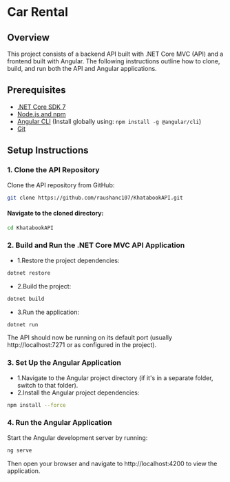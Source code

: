 # Car Rental

## Overview
This project consists of a backend API built with .NET Core MVC (API) and a frontend built with Angular. The following instructions outline how to clone, build, and run both the API and Angular applications.

## Prerequisites
- [.NET Core SDK 7](https://dotnet.microsoft.com/en-us/download/dotnet/7.0)
- [Node.js and npm](https://nodejs.org/)
- [Angular CLI](https://angular.io/cli) (Install globally using: `npm install -g @angular/cli`)
- [Git](https://git-scm.com/downloads)

## Setup Instructions

### 1. Clone the API Repository
Clone the API repository from GitHub:
```bash
git clone https://github.com/raushanc107/KhatabookAPI.git
```

#### Navigate to the cloned directory:
```bash
cd KhatabookAPI
```

### 2. Build and Run the .NET Core MVC API Application

- 1.Restore the project dependencies:
```bash
dotnet restore
```

- 2.Build the project:
```bash
dotnet build
```

- 3.Run the application:
```bash
dotnet run
```
The API should now be running on its default port (usually http://localhost:7271 or as configured in the project).

### 3. Set Up the Angular Application

-  1.Navigate to the Angular project directory (if it's in a separate folder, switch to that folder).
-  2.Install the Angular project dependencies:
     
  ``` bash
  npm install --force
  ```

### 4. Run the Angular Application
Start the Angular development server by running:
```bash
ng serve
```

Then open your browser and navigate to http://localhost:4200 to view the application.



